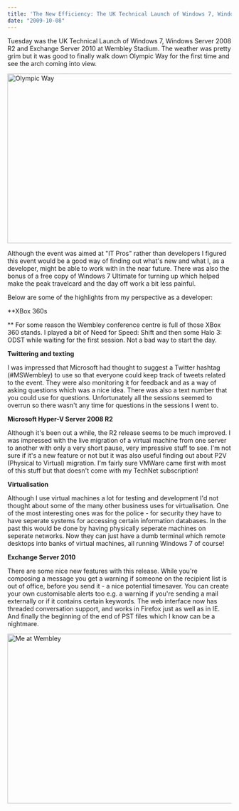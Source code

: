 ```yaml
---
title: 'The New Efficiency: The UK Technical Launch of Windows 7, Windows Server 2008 R2 and Exchange Server 2010'
date: "2009-10-08"
---
```

Tuesday was the UK Technical Launch of Windows 7, Windows Server 2008 R2 and Exchange Server 2010 at Wembley Stadium. The weather was pretty grim but it was good to finally walk down Olympic Way for the first time and see the arch coming into view.

<img class="alignnone size-full wp-image-67" title="Olympic Way" src="https://www.tjrobinson.net/wp-content/uploads/2009/10/olympic-way.jpg" alt="Olympic Way" width="510" height="382" srcset="https://www.tjrobinson.net/wp-content/uploads/2009/10/olympic-way.jpg 640w, https://www.tjrobinson.net/wp-content/uploads/2009/10/olympic-way-300x225.jpg 300w, https://www.tjrobinson.net/wp-content/uploads/2009/10/olympic-way-400x300.jpg 400w" sizes="(max-width: 510px) 100vw, 510px" />

Although the event was aimed at "IT Pros" rather than developers I figured this event would be a good way of finding out what's new and what I, as a developer, might be able to work with in the near future. There was also the bonus of a free copy of Windows 7 Ultimate for turning up which helped make the peak travelcard and the day off work a bit less painful.

Below are some of the highlights from my perspective as a developer:

**XBox 360s
  
** For some reason the Wembley conference centre is full of those XBox 360 stands. I played a bit of Need for Speed: Shift and then some Halo 3: ODST while waiting for the first session. Not a bad way to start the day.

**Twittering and texting**
  
I was impressed that Microsoft had thought to suggest a Twitter hashtag (#MSWembley) to use so that everyone could keep track of tweets related to the event. They were also monitoring it for feedback and as a way of asking questions which was a nice idea. There was also a text number that you could use for questions. Unfortunately all the sessions seemed to overrun so there wasn't any time for questions in the sessions I went to.

**Microsoft Hyper-V Server 2008 R2**
  
Although it's been out a while, the R2 release seems to be much improved. I was impressed with the live migration of a virtual machine from one server to another with only a very short pause, very impressive stuff to see. I'm not sure if it's a new feature or not but it was also useful finding out about P2V (Physical to Virtual) migration. I'm fairly sure VMWare came first with most of this stuff but that doesn't come with my TechNet subscription!

**Virtualisation**
  
Although I use virtual machines a lot for testing and development I'd not thought about some of the many other business uses for virtualisation. One of the most interesting ones was for the police - for security they have to have seperate systems for accessing certain information databases. In the past this would be done by having physically seperate machines on seperate networks. Now they can just have a dumb terminal which remote desktops into banks of virtual machines, all running Windows 7 of course!

**Exchange Server 2010**
  
There are some nice new features with this release. While you're composing a message you get a warning if someone on the recipient list is out of office, before you send it - a nice potential timesaver. You can create your own customisable alerts too e.g. a warning if you're sending a mail externally or if it contains certain keywords. The web interface now has threaded conversation support, and works in Firefox just as well as in IE. And finally the beginning of the end of PST files which I know can be a nightmare.

<img class="alignnone size-full wp-image-66" title="Me at Wembley" src="https://www.tjrobinson.net/wp-content/uploads/2009/10/me-at-wembley.jpg" alt="Me at Wembley" width="510" height="382" srcset="https://www.tjrobinson.net/wp-content/uploads/2009/10/me-at-wembley.jpg 640w, https://www.tjrobinson.net/wp-content/uploads/2009/10/me-at-wembley-300x225.jpg 300w, https://www.tjrobinson.net/wp-content/uploads/2009/10/me-at-wembley-400x300.jpg 400w" sizes="(max-width: 510px) 100vw, 510px" />